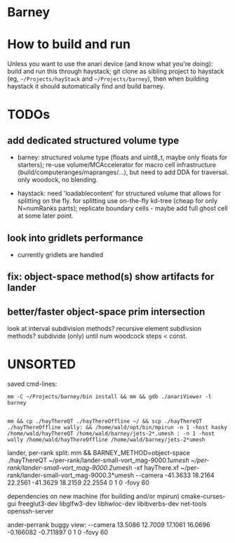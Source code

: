 # Barney

# How to build and run

Unless you want to use the anari device (and know what you're doing):
build and run this through haystack; git clone as sibling project to
haystack (eg, `~/Projects/hayStack` and `~/Projects/barney`), then
when building haystack it should automatically find and build barney.

# TODOs

## add dedicated structured volume type

- barney: structured volume type (floats and uint8_t, maybe only
  floats for starters); re-use volume/MCAccelerator for macro cell
  infrastructure (build/computeranges/mapranges/...), but need to add
  DDA for traversal. only woodock, no blending.
  
- haystack: need 'loadablecontent' for structured volume that allows
  for splitting on the fly. for splitting use on-the-fly kd-tree
  (cheap for only N=numRanks parts); replicate boundary cells - maybe
  add full ghost cell at some later point.

## look into gridlets performance

- currently gridlets are handled 

## fix: object-space method(s) show artifacts for lander

## better/faster object-space prim intersection

look at interval subdivision methods? recursive element subdivsion
methods? subdivide (only) until num woodcock steps < const.

# UNSORTED

saved cmd-lines:

    mm -C ~/Projects/barney/bin install && mm && gdb ./anariViewer -l barney


    mm && cp ./hayThereQT ./hayThereOffline ~/ && scp ./hayThereQT ./hayThereOffline wally: && /home/wald/opt/bin/mpirun -n 1 -host hasky /home/wald/hayThereQT /home/wald/barney/jets-2*.umesh : -n 1 -host wally /home/wald/hayThereOffline /home/wald/barney/jets-2*umesh 


lander, per-rank split:
    mm && BARNEY_METHOD=object-space ./hayThereQT ~/per-rank/lander-small-vort_mag-9000.1*umesh  ~/per-rank/lander-small-vort_mag-9000.2*umesh -xf hayThere.xf  ~/per-rank/lander-small-vort_mag-9000.3*umesh  --camera -41.3633 18.2164 22.2561 -41.3629 18.2159 22.2554 0 1 0 -fovy 60






dependencies on new machine (for building and/or mpirun)
	cmake-curses-gui freeglut3-dev libglfw3-dev libhwloc-dev libibverbs-dev net-tools openssh-server



ander-perrank buggy view:
--camera 13.5086 12.7009 17.1061 16.0696 -0.166082 -0.711897 0 1 0 -fovy 60
